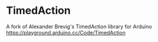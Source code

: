 # TimedAction
A fork of Alexander Brevig's TimedAction library for Arduino https://playground.arduino.cc/Code/TimedAction
